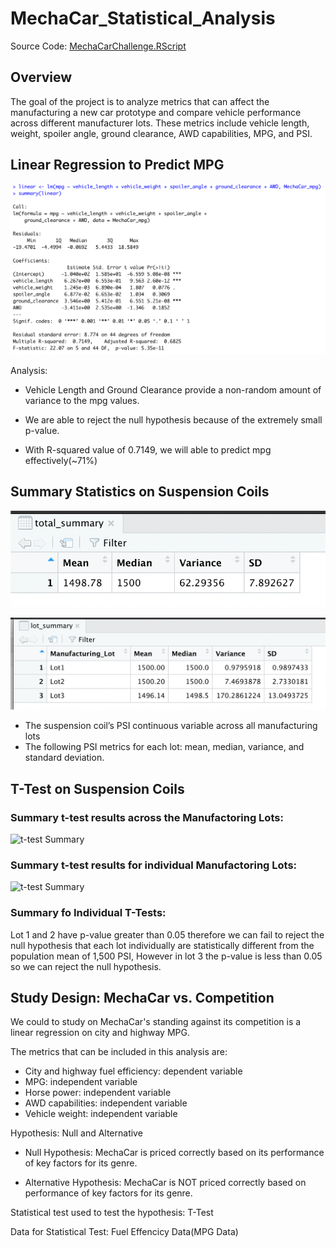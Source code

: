 # MechaCar_Statistical_Analysis
Source Code: [MechaCarChallenge.RScript](MechaCarChallenge.R)

## Overview
The goal of the project is to analyze metrics that can affect the manufacturing a new car prototype and compare vehicle performance across different manufacturer lots. These metrics include vehicle length, weight, spoiler angle, ground clearance, AWD capabilities, MPG, and PSI.

## Linear Regression to Predict MPG
![Linear Regression](resources/linear_regression.png)

Analysis:

- Vehicle Length and Ground Clearance provide a non-random amount of variance to the mpg values.

- We are able to reject the null hypothesis because of the extremely small p-value.

- With R-squared value of 0.7149, we will able to predict mpg effectively(~71%)


## Summary Statistics on Suspension Coils

![Total Summary](resources/total_summary.png)

![Lot Summary](resources/lot_summary.png)

- The suspension coil’s PSI continuous variable across all manufacturing lots
- The following PSI metrics for each lot: mean, median, variance, and standard deviation.


## T-Test on Suspension Coils
### Summary t-test results across the Manufactoring Lots:

![t-test Summary](resources/Ttest_summary)

### Summary t-test results for individual Manufactoring Lots:

![t-test Summary](resources/Ttest_for_individual_lot)


### Summary fo Individual T-Tests:
Lot 1 and 2 have p-value greater than 0.05 therefore we can fail to reject the null hypothesis that each lot individually are statistically different from the population mean of 1,500 PSI, However in lot 3 the p-value is less than 0.05 so we can reject the null hypothesis.


## Study Design: MechaCar vs. Competition
We could to study on MechaCar's standing against its competition is a linear regression on city and highway MPG.

The metrics that can be included in this analysis are:

- City and highway fuel efficiency: dependent variable
- MPG: independent variable
- Horse power: independent variable
- AWD capabilities: independent variable
- Vehicle weight: independent variable

Hypothesis: Null and Alternative

- Null Hypothesis: MechaCar is priced correctly based on its performance of key factors for its genre.

- Alternative Hypothesis: MechaCar is NOT priced correctly based on performance of key factors for its genre.

Statistical test used to test the hypothesis: T-Test

Data for Statistical Test: Fuel Effencicy Data(MPG Data)
